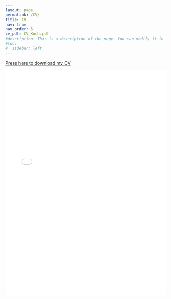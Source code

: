 ```yaml
---
layout: page
permalink: /CV/
title: CV
nav: true
nav_order: 5
cv_pdf: CV_Koch.pdf
#description: This is a description of the page. You can modify it in '_pages/cv.md'. You can also change or remove the top pdf download button.
#toc:
#  sidebar: left
---
```


<a href="/assets/pdf/CV_Koch.pdf" download="CV_Koch.pdf">Press here to download my CV</a>

<iframe src="/assets/pdf/CV_Koch.pdf" width="100%" height="700" frameborder="no" border="0" marginwidth="0" marginheight="0"></iframe>

